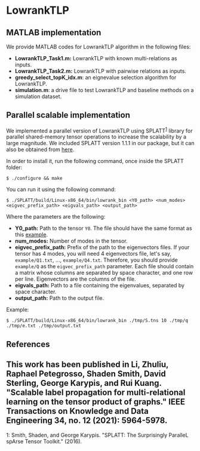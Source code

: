 # LowrankTLP

## MATLAB implementation
We provide MATLAB codes for LowrankTLP algorithm in the following files:

- **LowrankTLP\_Task1.m:** LowrankTLP with known multi-relations as inputs.
- **LowrankTLP\_Task2.m:** LowrankTLP with pairwise relations as inputs.
- **greedy\_select\_topK_idx.m**: an eignevalue selection algorithm for LowrankTLP.
- **simulation.m**: a drive file to test LowrankTLP and baseline methods on a simulation dataset.

## Parallel scalable implementation

We implemented a parallel version of LowrankTLP using SPLATT<sup>[1](#splatt)</sup> library for parallel shared-memory tensor operations to increase the scalability by a large magnitude. We included SPLATT version 1.1.1 in our package, but it can also be obtained from [here](https://github.com/ShadenSmith/splatt "SPLATT").

In order to install it, run the following command, once inside the SPLATT folder:

```
$ ./configure && make
```

You can run it using the following command:

```
$ ./SPLATT/build/Linux-x86_64/bin/lowrank_bin <Y0_path> <num_modes> <eigvec_prefix_path> <eigvals_path> <output_path>
```

Where the parameters are the following:

- **Y0_path:** Path to the tensor `Y0`. The file should have the same format as this [example](SPLATT/tests/tensors/small.tns "Small tensor").
- **num_modes:** Number of modes in the tensor.
- **eigvec\_prefix\_path:** Prefix of the path to the eigenvectors files. If your tensor has 4 modes, you will need 4 eigenvectors file, let's say, `example/Q1.txt`, ..., `example/Q4.txt`. Therefore, you should provide `example/Q` as the  `eigvec_prefix_path` parameter. Each file should contain a matrix whose columns are separated by space character, and one row per line. Eigenvectors are the columns of the file.
- **eigvals\_path:** Path to a file containing the eigenvalues, separated by space character.
-  **output\_path:** Path to the output file.

Example:

```
$ ./SPLATT/build/Linux-x86_64/bin/lowrank_bin ./tmp/S.tns 10 ./tmp/q ./tmp/e.txt ./tmp/output.txt
```

References
------
This work has been published in Li, Zhuliu, Raphael Petegrosso, Shaden Smith, David Sterling, George Karypis, and Rui Kuang. "Scalable label propagation for multi-relational learning on the tensor product of graphs." IEEE Transactions on Knowledge and Data Engineering 34, no. 12 (2021): 5964-5978.
------
<a name="splatt">1</a>: Smith, Shaden, and George Karypis. "SPLATT: The Surprisingly ParalleL spArse Tensor Toolkit." (2016).
